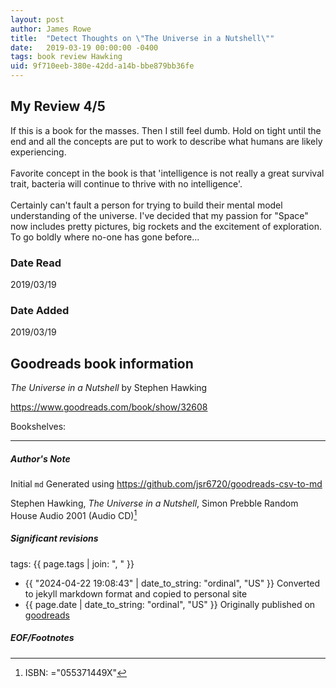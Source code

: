 ```yaml
---
layout: post
author: James Rowe
title:  "Detect Thoughts on \"The Universe in a Nutshell\""
date:   2019-03-19 00:00:00 -0400
tags: book review Hawking 
uid: 9f710eeb-380e-42dd-a14b-bbe879bb36fe
---
```


<!-- highly dependent on how you personally use jekyll templates, and how you want this to show up -->
<!-- escape any jekyll keys with double brackets -->

## My Review 4/5

If this is a book for the masses. Then I still feel dumb. Hold on tight until the end and all the concepts are put to work to describe what humans are likely experiencing.<br/><br/>Favorite concept in the book is that 'intelligence is not really a great survival trait, bacteria will continue to thrive with no intelligence'.<br/><br/>Certainly can't fault a person for trying to build their mental model understanding of the universe. I've decided that my passion for "Space" now includes pretty pictures, big rockets and the excitement of exploration. To go boldly where no-one has gone before...

### Date Read
2019/03/19

### Date Added
2019/03/19

## Goodreads book information

*The Universe in a Nutshell* by Stephen Hawking

https://www.goodreads.com/book/show/32608

Bookshelves: 

---

##### Author's Note

Initial `md` Generated using https://github.com/jsr6720/goodreads-csv-to-md

Stephen Hawking, *The Universe in a Nutshell*, Simon Prebble Random House Audio 2001 (Audio CD)[^1]

##### Significant revisions

tags: {{ page.tags | join: ", " }} <!-- todo move this somewhere -->

- {{ "2024-04-22 19:08:43" | date_to_string: "ordinal", "US" }} Converted to jekyll markdown format and copied to personal site
- {{ page.date | date_to_string: "ordinal", "US" }} Originally published on [goodreads](https://www.goodreads.com)

##### EOF/Footnotes

[^1]: ISBN: ="055371449X"